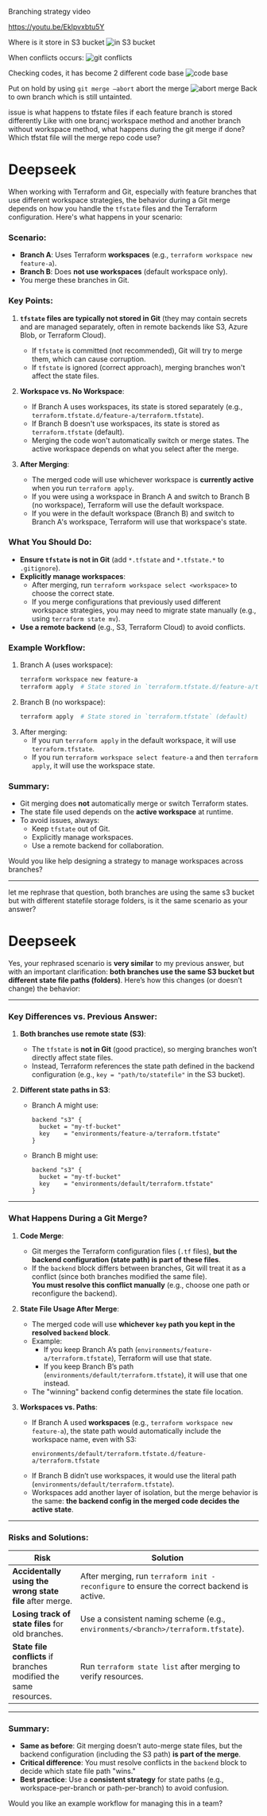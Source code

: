 Branching strategy video

https://youtu.be/EkIpvxbtu5Y

Where is it store in S3 bucket
![in S3 bucket](/images/s3bucketStateFiles.png)

When conflicts occurs:
![git conflicts](/images/gitConflicts.png)

Checking codes, it has become 2 different code base
![code base](/images/checkingCodeBase.png)

Put on hold by using `git merge –abort` abort the merge
![abort merge](/images/abortMerge.png)
Back to own branch which is still untainted.

issue is what happens to tfstate files if each feature branch is stored differently
Like with one brancj workspace method and another branch without workspace method, what happens during the git merge if done?
Which tfstat file will the merge repo code use?

# Deepseek
When working with Terraform and Git, especially with feature branches that use different workspace strategies, the behavior during a Git merge depends on how you handle the `tfstate` files and the Terraform configuration. Here's what happens in your scenario:

### Scenario:
- **Branch A**: Uses Terraform **workspaces** (e.g., `terraform workspace new feature-a`).
- **Branch B**: Does **not use workspaces** (default workspace only).
- You merge these branches in Git.

### Key Points:
1. **`tfstate` files are typically not stored in Git** (they may contain secrets and are managed separately, often in remote backends like S3, Azure Blob, or Terraform Cloud).
   - If `tfstate` is committed (not recommended), Git will try to merge them, which can cause corruption.
   - If `tfstate` is ignored (correct approach), merging branches won't affect the state files.

2. **Workspace vs. No Workspace**:
   - If Branch A uses workspaces, its state is stored separately (e.g., `terraform.tfstate.d/feature-a/terraform.tfstate`).
   - If Branch B doesn't use workspaces, its state is stored as `terraform.tfstate` (default).
   - Merging the code won't automatically switch or merge states. The active workspace depends on what you select after the merge.

3. **After Merging**:
   - The merged code will use whichever workspace is **currently active** when you run `terraform apply`.
   - If you were using a workspace in Branch A and switch to Branch B (no workspace), Terraform will use the default workspace.
   - If you were in the default workspace (Branch B) and switch to Branch A's workspace, Terraform will use that workspace's state.

### What You Should Do:
- **Ensure `tfstate` is not in Git** (add `*.tfstate` and `*.tfstate.*` to `.gitignore`).
- **Explicitly manage workspaces**:
  - After merging, run `terraform workspace select <workspace>` to choose the correct state.
  - If you merge configurations that previously used different workspace strategies, you may need to migrate state manually (e.g., using `terraform state mv`).
- **Use a remote backend** (e.g., S3, Terraform Cloud) to avoid conflicts.

### Example Workflow:
1. Branch A (uses workspace):
   ```sh
   terraform workspace new feature-a
   terraform apply  # State stored in `terraform.tfstate.d/feature-a/terraform.tfstate`
   ```
2. Branch B (no workspace):
   ```sh
   terraform apply  # State stored in `terraform.tfstate` (default)
   ```
3. After merging:
   - If you run `terraform apply` in the default workspace, it will use `terraform.tfstate`.
   - If you run `terraform workspace select feature-a` and then `terraform apply`, it will use the workspace state.

### Summary:
- Git merging does **not** automatically merge or switch Terraform states.
- The state file used depends on the **active workspace** at runtime.
- To avoid issues, always:
  - Keep `tfstate` out of Git.
  - Explicitly manage workspaces.
  - Use a remote backend for collaboration.

Would you like help designing a strategy to manage workspaces across branches?
***

let me rephrase that question, both branches are using the same s3 bucket but with different statefile storage folders, is it the same scenario as your answer?

# Deepseek
Yes, your rephrased scenario is **very similar** to my previous answer, but with an important clarification: **both branches use the same S3 bucket but different state file paths (folders)**. Here’s how this changes (or doesn’t change) the behavior:

---

### Key Differences vs. Previous Answer:
1. **Both branches use remote state (S3)**:
   - The `tfstate` is **not in Git** (good practice), so merging branches won’t directly affect state files.
   - Instead, Terraform references the state path defined in the backend configuration (e.g., `key = "path/to/statefile"` in the S3 bucket).

2. **Different state paths in S3**:
   - Branch A might use:  
     ```hcl
     backend "s3" {
       bucket = "my-tf-bucket"
       key    = "environments/feature-a/terraform.tfstate"
     }
     ```
   - Branch B might use:  
     ```hcl
     backend "s3" {
       bucket = "my-tf-bucket"
       key    = "environments/default/terraform.tfstate"
     }
     ```

---

### What Happens During a Git Merge?
1. **Code Merge**:
   - Git merges the Terraform configuration files (`.tf` files), **but the backend configuration (state path) is part of these files**.
   - If the `backend` block differs between branches, Git will treat it as a conflict (since both branches modified the same file).  
     **You must resolve this conflict manually** (e.g., choose one path or reconfigure the backend).

2. **State File Usage After Merge**:
   - The merged code will use **whichever `key` path you kept in the resolved `backend` block**.
   - Example:
     - If you keep Branch A’s path (`environments/feature-a/terraform.tfstate`), Terraform will use that state.
     - If you keep Branch B’s path (`environments/default/terraform.tfstate`), it will use that one instead.
   - The "winning" backend config determines the state file location.

3. **Workspaces vs. Paths**:
   - If Branch A used **workspaces** (e.g., `terraform workspace new feature-a`), the state path would automatically include the workspace name, even with S3:  
     ```
     environments/default/terraform.tfstate.d/feature-a/terraform.tfstate
     ```
   - If Branch B didn’t use workspaces, it would use the literal path (`environments/default/terraform.tfstate`).
   - Workspaces add another layer of isolation, but the merge behavior is the same: **the backend config in the merged code decides the active state**.

---

### Risks and Solutions:
| Risk | Solution |
|------|----------|
| **Accidentally using the wrong state file** after merge. | After merging, run `terraform init -reconfigure` to ensure the correct backend is active. |
| **Losing track of state files** for old branches. | Use a consistent naming scheme (e.g., `environments/<branch>/terraform.tfstate`). |
| **State file conflicts** if branches modified the same resources. | Run `terraform state list` after merging to verify resources. |

---

### Summary:
- **Same as before**: Git merging doesn’t auto-merge state files, but the backend configuration (including the S3 path) **is part of the merge**.
- **Critical difference**: You must resolve conflicts in the `backend` block to decide which state file path "wins."
- **Best practice**: Use a **consistent strategy** for state paths (e.g., workspace-per-branch or path-per-branch) to avoid confusion.

Would you like an example workflow for managing this in a team?